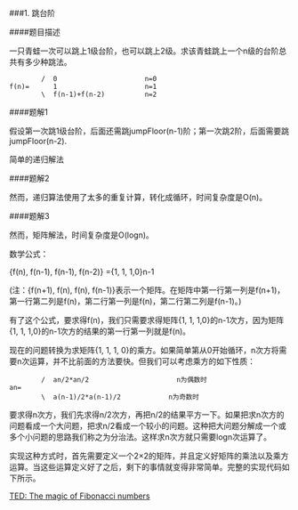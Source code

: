 ###1. 跳台阶


####题目描述

一只青蛙一次可以跳上1级台阶，也可以跳上2级。求该青蛙跳上一个n级的台阶总共有多少种跳法。

```
        /  0                      n=0
f(n)=      1                      n=1
        \  f(n-1)+f(n-2)          n=2
```   
     
####题解1

假设第一次跳1级台阶，后面还需跳jumpFloor(n-1)阶；第一次跳2阶，后面需要跳jumpFloor(n-2).

简单的递归解法

####题解2

然而，递归算法使用了太多的重复计算，转化成循环，时间复杂度是O(n)。

####题解3

然而，矩阵解法，时间复杂度是O(logn)。

数学公式：

{f(n), f(n-1), f(n-1), f(n-2)} ={1, 1, 1,0}n-1

(注：{f(n+1), f(n), f(n), f(n-1)}表示一个矩阵。在矩阵中第一行第一列是f(n+1)，第一行第二列是f(n)，第二行第一列是f(n)，第二行第二列是f(n-1)。)

有了这个公式，要求得f(n)，我们只需要求得矩阵{1, 1, 1,0}的n-1次方，因为矩阵{1, 1, 1,0}的n-1次方的结果的第一行第一列就是f(n)。

现在的问题转换为求矩阵{1, 1, 1, 0}的乘方。如果简单第从0开始循环，n次方将需要n次运算，并不比前面的方法要快。但我们可以考虑乘方的如下性质：

```
        /  an/2*an/2                      n为偶数时
an=
        \  a(n-1)/2*a(n-1)/2            n为奇数时
```

要求得n次方，我们先求得n/2次方，再把n/2的结果平方一下。如果把求n次方的问题看成一个大问题，把求n/2看成一个较小的问题。这种把大问题分解成一个或多个小问题的思路我们称之为分治法。这样求n次方就只需要logn次运算了。

实现这种方式时，首先需要定义一个2×2的矩阵，并且定义好矩阵的乘法以及乘方运算。当这些运算定义好了之后，剩下的事情就变得非常简单。完整的实现代码如下所示。

[TED: The magic of Fibonacci numbers](https://www.ted.com/talks/arthur_benjamin_the_magic_of_fibonacci_numbers)
